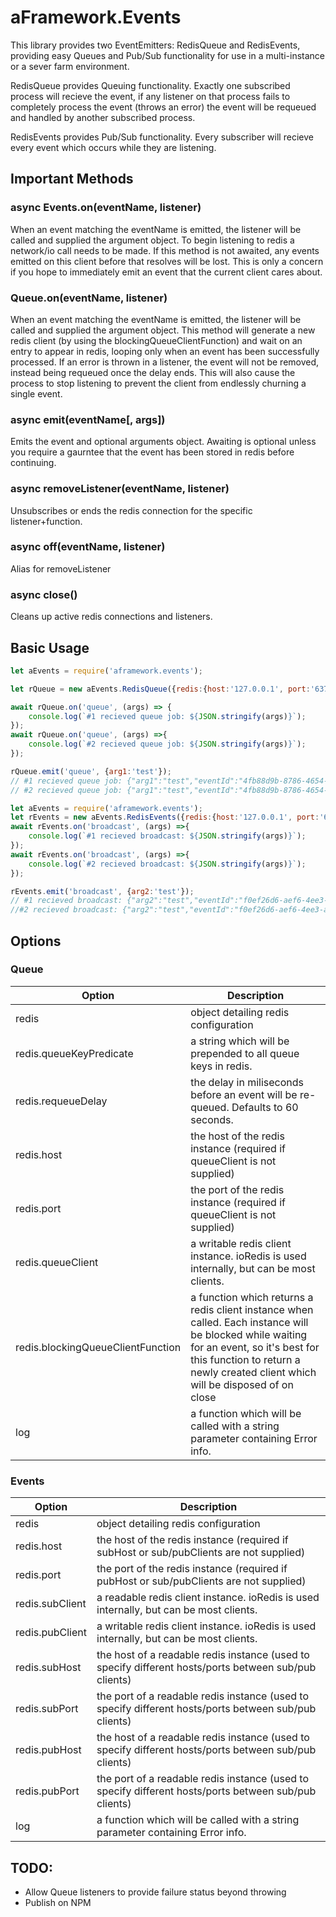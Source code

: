 # aFramework.Events

This library provides two EventEmitters: RedisQueue and RedisEvents, providing easy Queues and Pub/Sub functionality for use in a multi-instance or a sever farm environment.

RedisQueue provides Queuing functionality. Exactly one subscribed process will recieve the event, if any listener on that process fails to completely process the event (throws an error) the event will be requeued and handled by another subscribed process.

RedisEvents provides Pub/Sub functionality. Every subscriber will recieve every event which occurs while they are listening. 

## Important Methods
### async Events.on(eventName, listener)
When an event matching the eventName is emitted, the listener will be called and supplied the argument object.
To begin listening to redis a network/io call needs to be made. If this method is not awaited, any events emitted on this client before that resolves will be lost. This is only a concern if you hope to immediately emit an event that the current client cares about.

### Queue.on(eventName, listener)
When an event matching the eventName is emitted, the listener will be called and supplied the argument object.
This method will generate a new redis client (by using the blockingQueueClientFunction) and wait on an entry to appear in redis, looping only when an event has been successfully processed. If an error is thrown in a listener, the event will not be removed, instead being requeued once the delay ends. This will also cause the process to stop listening to prevent the client from endlessly churning a single event.

### async emit(eventName[, args])
Emits the event and optional arguments object. Awaiting is optional unless you require a gaurntee that the event has been stored in redis before continuing.

### async removeListener(eventName, listener)
Unsubscribes or ends the redis connection for the specific listener+function. 

### async off(eventName, listener)
Alias for removeListener

### async close()
Cleans up active redis connections and listeners.

## Basic Usage
```javascript
let aEvents = require('aframework.events');

let rQueue = new aEvents.RedisQueue({redis:{host:'127.0.0.1', port:'6379'}});

await rQueue.on('queue', (args) => {
    console.log(`#1 recieved queue job: ${JSON.stringify(args)}`);
});
await rQueue.on('queue', (args) =>{
    console.log(`#2 recieved queue job: ${JSON.stringify(args)}`);
});

rQueue.emit('queue', {arg1:'test'});
// #1 recieved queue job: {"arg1":"test","eventId":"4fb88d9b-8786-4654-9e3b-28a7f79fc266","emittedAt":1572026515983}
// #2 recieved queue job: {"arg1":"test","eventId":"4fb88d9b-8786-4654-9e3b-28a7f79fc266","emittedAt":1572026515983}
```
```javascript
let aEvents = require('aframework.events');
let rEvents = new aEvents.RedisEvents({redis:{host:'127.0.0.1', port:'6379'}});
await rEvents.on('broadcast', (args) =>{
    console.log(`#1 recieved broadcast: ${JSON.stringify(args)}`);
});
await rEvents.on('broadcast', (args) =>{
    console.log(`#2 recieved broadcast: ${JSON.stringify(args)}`);
});

rEvents.emit('broadcast', {arg2:'test'});
// #1 recieved broadcast: {"arg2":"test","eventId":"f0ef26d6-aef6-4ee3-ab91-0445a0e75c36","emittedAt":1572026762102}
//#2 recieved broadcast: {"arg2":"test","eventId":"f0ef26d6-aef6-4ee3-ab91-0445a0e75c36","emittedAt":1572026762102}

```

## Options
### Queue
Option | Description
------------ | -------------
redis | object detailing redis configuration
redis.queueKeyPredicate | a string which will be prepended to all queue keys in redis.
redis.requeueDelay | the delay in miliseconds before an event will be re-queued. Defaults to 60 seconds.
redis.host | the host of the redis instance (required if queueClient is not supplied)
redis.port | the port of the redis instance (required if queueClient is not supplied)
redis.queueClient | a writable redis client instance. ioRedis is used internally, but can be most clients.
redis.blockingQueueClientFunction | a function which returns a redis client instance when called. Each instance will be blocked while waiting for an event, so it's best for this function to return a newly created client which will be disposed of on close
log | a function which will be called with a string parameter containing Error info.

### Events
Option | Description
------------ | -------------
redis | object detailing redis configuration
redis.host | the host of the redis instance (required if subHost or sub/pubClients are not supplied)
redis.port | the port of the redis instance (required if pubHost or sub/pubClients are not supplied)
redis.subClient | a readable redis client instance. ioRedis is used internally, but can be most clients.
redis.pubClient | a writable redis client instance. ioRedis is used internally, but can be most clients.
redis.subHost  | the host of a readable redis instance (used to specify different hosts/ports between sub/pub clients)
redis.subPort | the port of a readable redis instance (used to specify different hosts/ports between sub/pub clients)
redis.pubHost  | the host of a readable redis instance (used to specify different hosts/ports between sub/pub clients)
redis.pubPort | the port of a readable redis instance (used to specify different hosts/ports between sub/pub clients)
log | a function which will be called with a string parameter containing Error info.


## TODO:
* Allow Queue listeners to provide failure status beyond throwing
* Publish on NPM
